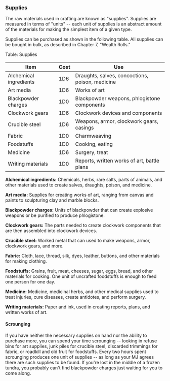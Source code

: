 ### Supplies

The raw materials used in crafting are known as "supplies". Supplies are
measured in terms of "units" -- each unit of supplies is an abstract
amount of the materials for making the simplest item of a given type.

Supplies can be purchased as shown in the following table. All supplies
can be bought in bulk, as described in Chapter 7, "Wealth
Rolls."

Table: Supplies

| Item                   | Cost | Use                                             |
| ---------------------- | ---- | ----------------------------------------------- |
| Alchemical ingredients | 1D6  | Draughts, salves, concoctions, poison, medicine |
| Art media              | 1D6  | Works of art                                    |
| Blackpowder charges    | 1D0  | Blackpowder weapons, phlogistone components     |
| Clockwork gears        | 1D6  | Clockwork devices and components                |
| Crucible steel         | 1D6  | Weapons, armor, clockwork gears, casings        |
| Fabric                 | 1D0  | Charmweaving                                    |
| Foodstuffs             | 1D0  | Cooking, eating                                 |
| Medicine               | 1D6  | Surgery, treat                                  |
| Writing materials      | 1D0  | Reports, written works of art, battle plans     |

**Alchemical ingredients:** Chemicals, herbs, rare salts, parts of
animals, and other materials used to create salves, draughts, poison,
and medicine.

**Art media:** Supplies for creating works of art, ranging from canvas and paints to sculpturing clay and marble blocks.

**Blackpowder charges:** Units of blackpowder that can create explosive weapons or be purified to produce phlogistone.

**Clockwork gears:** The parts needed to create clockwork components that are then assembled into clockwork devices.

**Crucible steel:** Worked metal that can used to make weapons, armor, clockwork gears, and more.

**Fabric:** Cloth, lace, thread, silk, dyes, leather, buttons, and other materials for making clothing.

**Foodstuffs:** Grains, fruit, meat, cheeses, sugar, eggs, bread, and
other materials for cooking. One unit of uncrafted foodstuffs is enough
to feed one person for one day.

**Medicine:** Medicine, medicinal herbs, and other medical supplies used
to treat injuries, cure diseases, create antidotes, and perform surgery.

**Writing materials:** Paper and ink, used in creating reports, plans, and written works of art.

#### Scrounging

If you have neither the necessary supplies on hand nor the ability to
purchase more, you can spend your time scrounging -- looking in refuse
bins for art supplies, junk piles for crucible steel, discarded
trimmings for fabric, or roadkill and old fruit for foodstuffs. Every
two hours spent scrounging produces one unit of supplies -- as long as
your MJ agrees there are such supplies to be found. If you're lost in
the middle of a frozen tundra, you probably can't find blackpowder
charges just waiting for you to come along.

